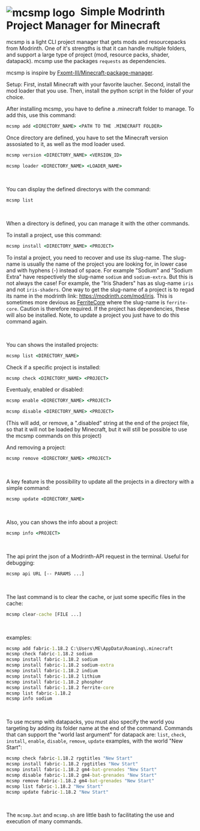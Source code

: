 # <img style="vertical-align:middle;margin-right:.5em;" alt="mcsmp logo" src="https://raw.githubusercontent.com/un-pogaz/MC-Modrinth-Project-Manager/main/mcsmp.png"/>Simple Modrinth Project Manager for Minecraft
mcsmp is a light CLI project manager that gets mods and resourcepacks from Modrinth. One of it's strengths is that it can handle multiple folders, and support a large type of project (mod, resource packs, shader, datapack).
mcsmp use the packages `requests` as dependencies.

mcsmp is inspire by [Fxomt-III/Minecraft-package-manager](https://github.com/Fxomt-III/Minecraft-package-manager).

Setup:
First, install Minecraft with your favorite laucher.
Second, install the mod loader that you use.
Then, install the python script in the folder of your choice.

After installing mcsmp, you have to define a .minecraft folder to manage.
To add this, use this command:
```bat
mcsmp add <DIRECTORY_NAME> <PATH TO THE .MINECRAFT FOLDER>
```

Once directory are defined, you have to set the Minecraft version assosiated to it, as well as the mod loader used.
```bat
mcsmp version <DIRECTORY_NAME> <VERSION_ID>
```
```bat
mcsmp loader <DIRECTORY_NAME> <LOADER_NAME>
```

<br>

You can display the defined directorys with the command:
```bat
mcsmp list
```

<br>

When a directory is defined, you can manage it with the other commands.

To install a project, use this command:
```bat
mcsmp install <DIRECTORY_NAME> <PROJECT>
```
To instal a project, you need to recover and use its slug-name.
The slug-name is usually the name of the project you are looking for, in lower case and with hyphens (-) instead of space. For example "Sodium" and "Sodium Extra" have respectively the slug-name `sodium` and `sodium-extra`.
But this is not always the case! For example, the "Iris Shaders" has as slug-name `iris` and not `iris-shaders`. One way to get the slug-name of a project is to regad its name in the modrinth link: https://modrinth.com/mod/iris. This is sometimes more devious as [FerriteCore](https://modrinth.com/mod/ferrite-core) where the slug-name is `ferrite-core`. Caution is therefore required.
If the project has dependencies, these will also be installed.
Note, to update a project you just have to do this command again.

<br>

You can shows the installed projects:
```bat
mcsmp list <DIRECTORY_NAME>
```

Check if a specific project is installed:
```bat
mcsmp check <DIRECTORY_NAME> <PROJECT>
```

Eventualy, enabled or disabled:
```bat
mcsmp enable <DIRECTORY_NAME> <PROJECT>
```
```bat
mcsmp disable <DIRECTORY_NAME> <PROJECT>
```
(This will add, or remove, a ".disabled" string at the end of the project file, so that it will not be loaded by Minecraft, but it will still be possible to use the mcsmp commands on this project)

And removing a project:
```bat
mcsmp remove <DIRECTORY_NAME> <PROJECT>
```

<br>

A key feature is the possibility to update all the projects in a directory with a simple command:
```bat
mcsmp update <DIRECTORY_NAME>
```

<br>

Also, you can shows the info about a project:
```bat
mcsmp info <PROJECT>
```

<br>

The api print the json of a Modrinth-API request in the terminal. Useful for debugging:
```bat
mcsmp api URL [-- PARAMS ...]
```

<br>

The last command is to clear the cache, or just some specific files in the cache:
```bat
mcsmp clear-cache [FILE ...]
```

<br>

examples:
```bat
mcsmp add fabric-1.18.2 C:\Users\ME\AppData\Roaming\.minecraft
mcsmp check fabric-1.18.2 sodium
mcsmp install fabric-1.18.2 sodium
mcsmp install fabric-1.18.2 sodium-extra
mcsmp install fabric-1.18.2 indium
mcsmp install fabric-1.18.2 lithium
mcsmp install fabric-1.18.2 phosphor
mcsmp install fabric-1.18.2 ferrite-core
mcsmp list fabric-1.18.2
mcsmp info sodium
```

<br>

To use mcsmp with datapacks, you must also specify the world you targeting by adding its folder name at the end of the command. Commands that can support the "world last argument" for datapack are: `list`, `check`, `install`, `enable`, `disable`, `remove`, `update`
examples, with the world "New Start":
```bat
mcsmp check fabric-1.18.2 rpgtitles "New Start"
mcsmp install fabric-1.18.2 rpgtitles "New Start"
mcsmp install fabric-1.18.2 gm4-bat-grenades "New Start"
mcsmp disable fabric-1.18.2 gm4-bat-grenades "New Start"
mcsmp remove fabric-1.18.2 gm4-bat-grenades "New Start"
mcsmp list fabric-1.18.2 "New Start"
mcsmp update fabric-1.18.2 "New Start"
```

<br>

The `mcsmp.bat` and `mcsmp.sh` are little bash to facilitating the use and execution of many commands.